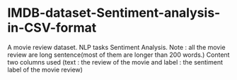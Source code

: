 # IMDB-dataset-Sentiment-analysis-in-CSV-format
A movie review dataset. NLP tasks Sentiment Analysis.  Note : all the movie review are long sentence(most of them are longer than 200 words.)  Content two columns used (text : the review of the movie and label : the sentiment label of the movie review)
